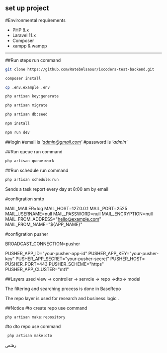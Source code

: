 set up project 
---


#Environmental requirements

- PHP 8.x
- Laravel 11.x
- Composer
- xampp & wampp


---

##Run steps
run command 
   ```bash
git clone https://github.com/RatebAlsaour/ixcoders-test-backend.git

composer install

cp .env.example .env

php artisan key:generate

php artisan migrate

php artisan db:seed

npm install

npm run dev
   ```



##login 
#email is *'admin@gmail.com'*
#password is *'admin'*


##Run queue 
run command 
   ```bash
   php artisan queue:work
   ```

##Run schedule 
run command 
   ```bash
   php artisan schedule:run
   ```
Sends a task report every day at 8:00 am by email


#configration smtp

MAIL_MAILER=log
MAIL_HOST=127.0.0.1
MAIL_PORT=2525
MAIL_USERNAME=null
MAIL_PASSWORD=null
MAIL_ENCRYPTION=null
MAIL_FROM_ADDRESS="hello@example.com"
MAIL_FROM_NAME="${APP_NAME}"



#configration pusher

BROADCAST_CONNECTION=pusher

PUSHER_APP_ID="your-pusher-app-id"
PUSHER_APP_KEY="your-pusher-key"
PUSHER_APP_SECRET="your-pusher-secret"
PUSHER_HOST=
PUSHER_PORT=443
PUSHER_SCHEME="https"
PUSHER_APP_CLUSTER="mt1"


##Layers used
view -> controller -> servcie -> repo ->dto-> model 

The filtering and searching process is done in BaseRepo

The repo layer is used for research and business logic .

##Notice
#to create repo use command

   ```bash
   php artisan make:repository 

   ```

#to dto repo use command

  ```bash
   php artisan make:dto 

   ```






رهثص 

